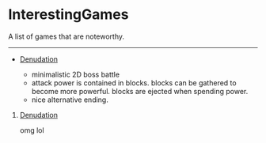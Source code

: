 InterestingGames
================

A list of games that are noteworthy.


-----------------------------------

* [Denudation](https://dl.dropboxusercontent.com/u/5333420/denudation.html)

    + minimalistic 2D boss battle
    + attack power is contained in blocks. blocks can be gathered to become more powerful. blocks are ejected when spending power.
    + nice alternative ending.

1. [Denudation](https://dl.dropboxusercontent.com/u/5333420/denudation.html)

   omg
   lol
